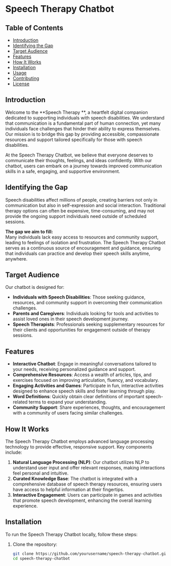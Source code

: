 # Speech Therapy Chatbot



## Table of Contents
- [Introduction](#introduction)
- [Identifying the Gap](#identifying-the-gap)
- [Target Audience](#target-audience)
- [Features](#features)
- [How It Works](#how-it-works)
- [Installation](#installation)
- [Usage](#usage)
- [Contributing](#contributing)
- [License](#license)

## Introduction

Welcome to the **Speech Therapy **, a heartfelt digital companion dedicated to supporting individuals with speech disabilities. We understand that communication is a fundamental part of human connection, yet many individuals face challenges that hinder their ability to express themselves. Our mission is to bridge this gap by providing accessible, compassionate resources and support tailored specifically for those with speech disabilities.

At the Speech Therapy Chatbot, we believe that everyone deserves to communicate their thoughts, feelings, and ideas confidently. With our chatbot, users can embark on a journey towards improved communication skills in a safe, engaging, and supportive environment.

## Identifying the Gap

Speech disabilities affect millions of people, creating barriers not only in communication but also in self-expression and social interaction. Traditional therapy options can often be expensive, time-consuming, and may not provide the ongoing support individuals need outside of scheduled sessions. 

**The gap we aim to fill:**  
Many individuals lack easy access to resources and community support, leading to feelings of isolation and frustration. The Speech Therapy Chatbot serves as a continuous source of encouragement and guidance, ensuring that individuals can practice and develop their speech skills anytime, anywhere.

## Target Audience

Our chatbot is designed for:
- **Individuals with Speech Disabilities**: Those seeking guidance, resources, and community support in overcoming their communication challenges.
- **Parents and Caregivers**: Individuals looking for tools and activities to assist loved ones in their speech development journey.
- **Speech Therapists**: Professionals seeking supplementary resources for their clients and opportunities for engagement outside of therapy sessions.

## Features

- **Interactive Chatbot**: Engage in meaningful conversations tailored to your needs, receiving personalized guidance and support.
- **Comprehensive Resources**: Access a wealth of articles, tips, and exercises focused on improving articulation, fluency, and vocabulary.
- **Engaging Activities and Games**: Participate in fun, interactive activities designed to enhance speech skills and foster learning through play.
- **Word Definitions**: Quickly obtain clear definitions of important speech-related terms to expand your understanding.
- **Community Support**: Share experiences, thoughts, and encouragement with a community of users facing similar challenges.

## How It Works

The Speech Therapy Chatbot employs advanced language processing technology to provide effective, responsive support. Key components include:

1. **Natural Language Processing (NLP)**: Our chatbot utilizes NLP to understand user input and offer relevant responses, making interactions feel personal and intuitive.
2. **Curated Knowledge Base**: The chatbot is integrated with a comprehensive database of speech therapy resources, ensuring users have access to helpful information at their fingertips.
3. **Interactive Engagement**: Users can participate in games and activities that promote speech development, enhancing the overall learning experience.

## Installation

To run the Speech Therapy Chatbot locally, follow these steps:

1. Clone the repository:
   ```bash
   git clone https://github.com/yourusername/speech-therapy-chatbot.git
   cd speech-therapy-chatbot
